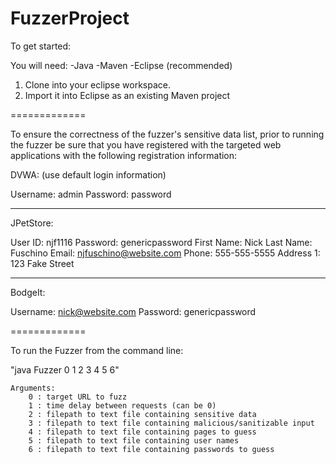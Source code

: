 FuzzerProject
=============

To get started:

You will need:
-Java
-Maven
-Eclipse (recommended)

1.  Clone into your eclipse workspace.
2.  Import it into Eclipse as an existing Maven project

=============

To ensure the correctness of the fuzzer's sensitive data list, prior to 
running the fuzzer be sure that you have registered with the targeted 
web applications with the following registration information:

DVWA: (use default login information)

Username:	admin
Password:	password

-------

JPetStore:

User ID: 	njf1116	
Password: 	genericpassword
First Name: Nick
Last Name:	Fuschino
Email:		njfuschino@website.com
Phone:		555-555-5555
Address 1:	123 Fake Street

-------

BodgeIt:

Username:	nick@website.com
Password:	genericpassword



=============

To run the Fuzzer from the command line:

"java Fuzzer 0 1 2 3 4 5 6"

	Arguments:
		0 : target URL to fuzz
		1 : time delay between requests (can be 0)
		2 : filepath to text file containing sensitive data
		3 : filepath to text file containing malicious/sanitizable input
		4 : filepath to text file containing pages to guess
		5 : filepath to text file containing user names 
		6 : filepath to text file containing passwords to guess